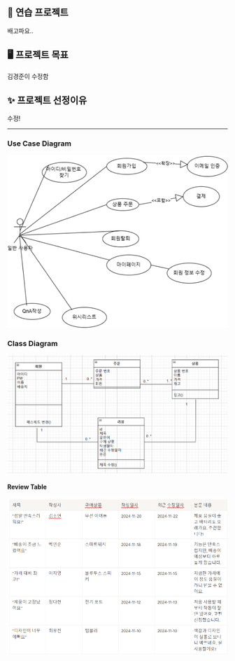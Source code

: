 ## 📌 연습 프로젝트
배고파요..
## 🖥️ 프로젝트 목표

김경준이 수정함

## ✨ 프로젝트 선정이유

수정!

---
### Use Case Diagram
![use-case_diagram](diagram/use-case_diagram.png)

### Class Diagram
![class-diagram](diagram/image.png)

#### Review Table
![review-table](diagram/review-table.png)